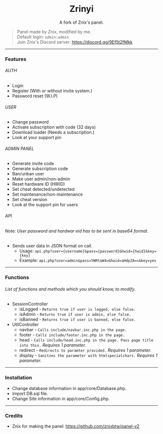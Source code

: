 <h1 align="center">Zrinyi</h1>
<p align="center">A fork of Znix's panel.</p>

> Panel made by Znix, modified by me. <br />
> Default login: `admin:admin` <br />
> Join Znix's Discord server: https://discord.gg/9Ef5t2fMkk

---

### Features
###### AUTH
* Login
* Register (With or without invite system.)
* Password reset (W.I.P)
###### USER
* Change password
* Activate subscription with code (32 days)
* Download loader (Needs a subscription.)
* Look at your support pin
###### ADMIN PANEL
* Generate invite code
* Generate subscription code
* Ban/unban user
* Make user admin/non-admin
* Reset hardware ID (HWID)
* Set cheat detected/undetected
* Set maintenance/non-maintenance
* Set cheat version
* Look at the support pin for users
###### API
###### Note: User password and hardwar eid has to be sent in base64 format.
* Sends user data in JSON format on call.
	* Usage: `api.php?user={username}&pass={password}&hwid={hwid}&key={key}`
	* Example: `api.php?user=admin&pass=YWRtaW4=&hwid=aHdpZA==&key=yes`

---

### Functions 
###### List of functions and methods which you should know, to modify.
* SessionController
	* isLogged - `Returns true if user is logged, else false.` 
	* isAdmin - `Returns true if user is admin, else false.`
	* isBanned - `Returns true if user is banned, else false.`
* UtilController
	* navbar - `Calls include/navbar.inc.php in the page.`
	* footer - `Calls include/footer.inc.php in the page.`
	* head - `Calls include/head.inc.php in the page. Pass page title into this.` *Requires 1 parameter.*
	* redirect - `Redirects to paramter provided.` *Requires 1 parameter.*
	* display - `Sanitzes the parameter with htmlspecialchars.` *Requires 1 parameter.*

---

### Installation 
* Change database information in app/core/Database.php. <br>
* Import DB.sql file. <br>
* Change Site information in app/core/Config.php.

---

### Credits
* Znix for making the panel: https://github.com/znixbtw/panel-v2

